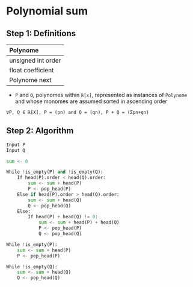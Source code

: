 # Polynomial sum

## Step 1: Definitions

| Polynome |
| :------- |
| unsigned int order |
| float coefficient |
| Polynome next |

- `P` and `Q`, polynomes within `ℝ[x]`, represented as instances of `Polynome` and whose monomes are assumed sorted in ascending order

`∀P, Q ∈ ℝ[X], P = (pn) and Q = (qn), P + Q = (Σpn+qn)`

## Step 2: Algorithm

```py
Input P
Input Q

sum <- 0

While !is_empty(P) and !is_empty(Q):
    If head(P).order < head(Q).order:
        sum <- sum + head(P)
        P <- pop_head(P)
    Else if head(P).order > head(Q).order:
        sum <- sum + head(Q)
        Q <- pop_head(Q)
    Else:
        If head(P) + head(Q) != 0:
            sum <- sum + head(P) + head(Q)
            P <- pop_head(P)
            Q <- pop_head(Q)

While !is_empty(P):
    sum <- sum + head(P)
    P <- pop_head(P)

While !is_empty(Q):
    sum <- sum + head(Q)
    Q <- pop_head(Q)
```
